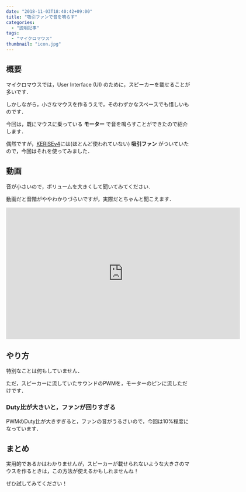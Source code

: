 ```yaml
---
date: "2018-11-03T18:40:42+09:00"
title: "吸引ファンで音を鳴らす"
categories:
  - "説明記事"
tags:
  - "マイクロマウス"
thumbnail: "icon.jpg"
---
```


## 概要

マイクロマウスでは，User Interface (UI) のために，スピーカーを載せることが多いです．

しかしながら，小さなマウスを作るうえで，そのわずかなスペースでも惜しいものです．

今回は，既にマウスに乗っている **モーター** で音を鳴らすことができたので紹介します．

偶然ですが，[KERISEv4](/posts/2018-05-03-kerise-v4-coming/)には(ほとんど使われていない) **吸引ファン** がついていたので，今回はそれを使ってみました．

<!--more-->

## 動画

音が小さいので，ボリュームを大きくして聞いてみてください．

動画だと音階がややわかりづらいですが，実際だとちゃんと聞こえます．

<iframe width="640" height="360" src="https://www.youtube.com/embed/4MEOS-dgd-k?rel=0" frameborder="0" allow="accelerometer; autoplay; encrypted-media; gyroscope; picture-in-picture" allowfullscreen></iframe>

## やり方

特別なことは何もしていません．

ただ，スピーカーに流していたサウンドのPWMを，モーターのピンに流しただけです．

### Duty比が大きいと，ファンが回りすぎる

PWMのDuty比が大きすぎると，ファンの音がうるさいので，今回は10%程度になっています．

## まとめ

実用的であるかはわかりませんが，スピーカーが載せられないような大きさのマウスを作るときは，この方法が使えるかもしれませんね！

ぜひ試してみてください！
